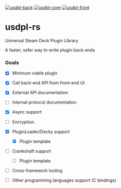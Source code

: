 [![usdpl-back](https://img.shields.io/crates/v/usdpl-back?label=usdpl-back&style=flat-square)](https://crates.io/crates/usdpl-back)
[![usdpl-core](https://img.shields.io/crates/v/usdpl-core?label=usdpl-core&style=flat-square)](https://crates.io/crates/usdpl-core)
[![usdpl-front](https://img.shields.io/crates/v/usdpl-front?label=usdpl-front&style=flat-square)](https://crates.io/crates/usdpl-front)

# usdpl-rs

Universal Steam Deck Plugin Library

A faster, safer way to write plugin back-ends

### Goals
- [x] Minimum viable plugin
- [x] Call back-end API from front-end UI
- [x] External API documentation
- [ ] Internal protocol documentation
- [x] Async support
- [ ] Encryption
- [x] PluginLoader/Decky support
  - [x] Plugin template
- [ ] Crankshaft support
  - [ ] Plugin template
- [ ] Cross-framework tooling
- [ ] Other programming languages support (C bindings)

